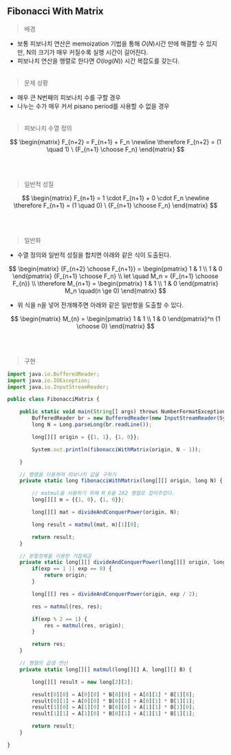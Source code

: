 ## Fibonacci With Matrix

> 배경

- 보통 피보나치 연산은 memoization 기법을 통해 $O(N)$시간 만에 해결할 수 있지만, N의 크기가 매우 커질수록 실행 시간이 길어진다.
- 피보나치 연산을 행렬로 한다면 $O(log(N))$ 시간 복잡도를 갖는다.
  <br><br>

> 문제 상황

- 매우 큰 N번째의 피보나치 수를 구할 경우
- 나누는 수가 매우 커서 pisano period를 사용할 수 없을 경우
  <br><br>

> 피보나치 수열 정의

$$
\begin{matrix}
F_{n+2} = F_{n+1} + F_n  \newline
\therefore  F_{n+2} = (1 \quad 1) \ {F_{n+1} \choose F_n}
\end{matrix}
$$

<br><br>

> 일반적 성질

$$
\begin{matrix}
F_{n+1} = 1 \cdot F_{n+1} + 0 \cdot F_n 
\newline
\therefore  F_{n+1} = (1 \quad 0) \ {F_{n+1} \choose F_n}
\end{matrix}
$$

<br><br>

> 일반화

- 수열 정의와 일반적 성질을 합치면 아래와 같은 식이 도출된다.

$$
\begin{matrix}
{F_{n+2} \choose F_{n+1}} = \begin{pmatrix} 1 & 1 \\ 1 & 0 \end{pmatrix} {F_{n+1} \choose F_n}
\\
let \quad M_n = {F_{n+1} \choose F_{n}}
\\
\therefore M_{n+1} = \begin{pmatrix} 1 & 1 \\ 1 & 0 \end{pmatrix} M_n \quad(n \ge 0)
\end{matrix}
$$

- 위 식을 n을 넣어 전개해주면 아래와 같은 일반항을 도출할 수 있다.

$$
\begin{matrix}
M_{n} = \begin{pmatrix} 1 & 1 \\ 1 & 0 \end{pmatrix}^n {1 \choose 0}
\end{matrix}
$$

<br><br>

> 구현

```jsx
import java.io.BufferedReader;
import java.io.IOException;
import java.io.InputStreamReader;

public class FibonacciMatrix {

	public static void main(String[] args) throws NumberFormatException, IOException {
		BufferedReader br = new BufferedReader(new InputStreamReader(System.in));
		long N = Long.parseLong(br.readLine());

		long[][] origin = {{1, 1}, {1, 0}};

		System.out.println(fibonacciWithMatrix(origin, N - 1));

	}

    // 행렬을 이용하여 피보나치 값을 구하기
	private static long fibonacciWithMatrix(long[][] origin, long N) {

        // matmul을 사용하기 위해 M_0을 2X2 행렬로 잡아주었다.
		long[][] m = {{1, 0}, {1, 0}};

		long[][] mat = divideAndConquerPower(origin, N);

		long result = matmul(mat, m)[1][0];

		return result;
	}

    // 분할정복을 이용한 거듭제곱
	private static long[][] divideAndConquerPower(long[][] origin, long exp) {
		if(exp == 1 || exp == 0) {
			return origin;
		}

		long[][] res = divideAndConquerPower(origin, exp / 2);

		res = matmul(res, res);

		if(exp % 2 == 1) {
			res = matmul(res, origin);
		}

		return res;
	}

    // 행렬의 곱셈 연산
	private static long[][] matmul(long[][] A, long[][] B) {

		long[][] result = new long[2][2];

		result[0][0] = A[0][0] * B[0][0] + A[0][1] * B[1][0];
		result[0][1] = A[0][0] * B[0][1] + A[0][1] * B[1][1];
		result[1][0] = A[1][0] * B[0][0] + A[1][1] * B[1][0];
		result[1][1] = A[1][0] * B[0][1] + A[1][1] * B[1][1];

		return result;
	}

}

```
